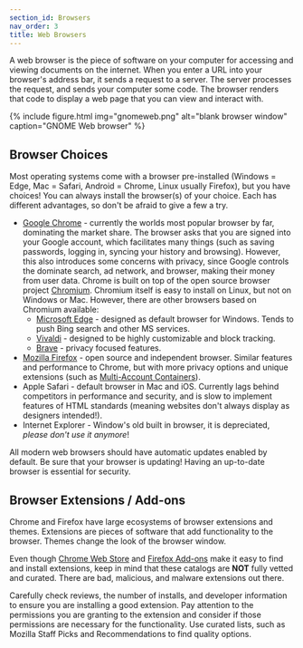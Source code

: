 ```yaml
---
section_id: Browsers
nav_order: 3
title: Web Browsers
---
```


A web browser is the piece of software on your computer for accessing and viewing documents on the internet.
When you enter a URL into your browser's address bar, it sends a request to a server.
The server processes the request, and sends your computer some code.
The browser renders that code to display a web page that you can view and interact with.

{% include figure.html img="gnomeweb.png" alt="blank browser window" caption="GNOME Web browser" %}

## Browser Choices

Most operating systems come with a browser pre-installed (Windows = Edge, Mac = Safari, Android = Chrome, Linux usually Firefox), but you have choices!
You can always install the browser(s) of your choice.
Each has different advantages, so don't be afraid to give a few a try.

- [Google Chrome](https://www.google.com/chrome/) - currently the worlds most popular browser by far, dominating the market share. The browser asks that you are signed into your Google account, which facilitates many things (such as saving passwords, logging in, syncing your history and browsing). However, this also introduces some concerns with privacy, since Google controls the dominate search, ad network, and browser, making their money from user data. Chrome is built on top of the open source browser project [Chromium](https://www.chromium.org/Home/). Chromium itself is easy to install on Linux, but not on Windows or Mac. However, there are other browsers based on Chromium available:
    - [Microsoft Edge](https://www.microsoft.com/en-us/edge) - designed as default browser for Windows. Tends to push Bing search and other MS services.
    - [Vivaldi](https://vivaldi.com/) - designed to be highly customizable and block tracking.
    - [Brave](https://brave.com/) - privacy focused features.
- [Mozilla Firefox](https://www.mozilla.org/en-US/firefox/new/) - open source and independent browser. Similar features and performance to Chrome, but with more privacy options and unique extensions (such as [Multi-Account Containers](https://addons.mozilla.org/en-US/firefox/addon/multi-account-containers/)).
- Apple Safari - default browser in Mac and iOS. Currently lags behind competitors in performance and security, and is slow to implement features of HTML standards (meaning websites don't always display as designers intended!).
- Internet Explorer - Window's old built in browser, it is depreciated, *please don't use it anymore*!

All modern web browsers should have automatic updates enabled by default.
Be sure that your browser is updating! 
Having an up-to-date browser is essential for security.

## Browser Extensions / Add-ons

Chrome and Firefox have large ecosystems of browser extensions and themes.
Extensions are pieces of software that add functionality to the browser.
Themes change the look of the browser window.

Even though [Chrome Web Store](https://chrome.google.com/webstore) and [Firefox Add-ons](https://addons.mozilla.org/en-US/firefox/) make it easy to find and install extensions, keep in mind that these catalogs are **NOT** fully vetted and curated.
There are bad, malicious, and malware extensions out there.

Carefully check reviews, the number of installs, and developer information to ensure you are installing a good extension. 
Pay attention to the permissions you are granting to the extension and consider if those permissions are necessary for the functionality.
Use curated lists, such as Mozilla Staff Picks and Recommendations to find quality options.
